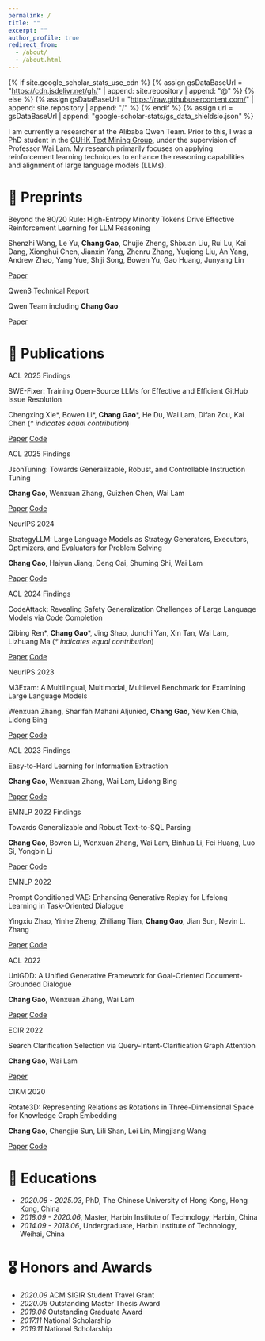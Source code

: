 ```yaml
---
permalink: /
title: ""
excerpt: ""
author_profile: true
redirect_from: 
  - /about/
  - /about.html
---
```


{% if site.google_scholar_stats_use_cdn %}
{% assign gsDataBaseUrl = "https://cdn.jsdelivr.net/gh/" | append: site.repository | append: "@" %}
{% else %}
{% assign gsDataBaseUrl = "https://raw.githubusercontent.com/" | append: site.repository | append: "/" %}
{% endif %}
{% assign url = gsDataBaseUrl | append: "google-scholar-stats/gs_data_shieldsio.json" %}

<span class='anchor' id='about-me'></span>

I am currently a researcher at the Alibaba Qwen Team. Prior to this, I was a PhD student in the [CUHK Text Mining Group](https://www1.se.cuhk.edu.hk/~textmine/), under the supervision of Professor Wai Lam. My research primarily focuses on applying reinforcement learning techniques to enhance the reasoning capabilities and alignment of large language models (LLMs). 


<!-- # 🔥 News
- *2022.02*: &nbsp;🎉🎉 Lorem ipsum dolor sit amet, consectetur adipiscing elit. Vivamus ornare aliquet ipsum, ac tempus justo dapibus sit amet. 
- *2022.02*: &nbsp;🎉🎉 Lorem ipsum dolor sit amet, consectetur adipiscing elit. Vivamus ornare aliquet ipsum, ac tempus justo dapibus sit amet.  -->

# 📝 Preprints 
<div class='paper-box'>
<div class='paper-box-text' markdown="1">

Beyond the 80/20 Rule: High-Entropy Minority Tokens Drive Effective Reinforcement Learning for LLM Reasoning

Shenzhi Wang, Le Yu, **Chang Gao**, Chujie Zheng, Shixuan Liu, Rui Lu, Kai Dang, Xionghui Chen, Jianxin Yang, Zhenru Zhang, Yuqiong Liu, An Yang, Andrew Zhao, Yang Yue, Shiji Song, Bowen Yu, Gao Huang, Junyang Lin

[Paper](https://arxiv.org/abs/2506.01939)
</div>
</div>

<div class='paper-box'>
<div class='paper-box-text' markdown="1">

Qwen3 Technical Report

Qwen Team including **Chang Gao**

[Paper](https://arxiv.org/abs/2505.09388)
</div>
</div>


# 📝 Publications
<div class='paper-box'>
<div class="badge">ACL 2025 Findings</div>
<div class='paper-box-text' markdown="1">

SWE-Fixer: Training Open-Source LLMs for Effective and Efficient GitHub Issue Resolution

Chengxing Xie\*, Bowen Li\*, **Chang Gao**\*, He Du, Wai Lam, Difan Zou, Kai Chen 
(*\* indicates equal contribution*)

[Paper](https://arxiv.org/abs/2501.05040) [Code](https://github.com/InternLM/SWE-Fixer)
</div>
</div>

<div class='paper-box'><div class="badge">ACL 2025 Findings</div>
<div class='paper-box-text' markdown="1">

JsonTuning: Towards Generalizable, Robust, and Controllable Instruction Tuning

**Chang Gao**, Wenxuan Zhang, Guizhen Chen, Wai Lam

[Paper](https://arxiv.org/abs/2310.02953) [Code](https://github.com/gao-xiao-bai/JsonTuning)
</div>
</div>

<div class='paper-box'>
<div class="badge">NeurIPS 2024</div>
<div class='paper-box-text' markdown="1">

StrategyLLM: Large Language Models as Strategy Generators, Executors, Optimizers, and Evaluators for Problem Solving

**Chang Gao**, Haiyun Jiang, Deng Cai, Shuming Shi, Wai Lam

[Paper](https://arxiv.org/abs/2311.08803) [Code](https://github.com/gao-xiao-bai/StrategyLLM)
</div>
</div>

<div class='paper-box'>
<div class="badge">ACL 2024 Findings</div>
<div class='paper-box-text' markdown="1">

CodeAttack: Revealing Safety Generalization Challenges of Large Language Models via Code Completion

Qibing Ren\*, **Chang Gao**\*, Jing Shao, Junchi Yan, Xin Tan, Wai Lam, Lizhuang Ma (*\* indicates equal contribution*)

[Paper](https://arxiv.org/abs/2403.07865) [Code](https://github.com/renqibing/CodeAttack)
</div>
</div>

<div class='paper-box'>
<div class="badge">NeurIPS 2023</div>
<div class='paper-box-text' markdown="1">

M3Exam: A Multilingual, Multimodal, Multilevel Benchmark for Examining Large Language Models

Wenxuan Zhang, Sharifah Mahani Aljunied, **Chang Gao**, Yew Ken Chia, Lidong Bing

[Paper](https://arxiv.org/abs/2306.05179) [Code](https://github.com/DAMO-NLP-SG/M3Exam)
</div>
</div>


<div class='paper-box'>
<div class="badge">ACL 2023 Findings</div>
<div class='paper-box-text' markdown="1">

Easy-to-Hard Learning for Information Extraction

**Chang Gao**, Wenxuan Zhang, Wai Lam, Lidong Bing

[Paper](https://arxiv.org/abs/2305.09193) [Code](https://github.com/DAMO-NLP-SG/IE-E2H)
</div>
</div>

<div class='paper-box'><div class="badge">EMNLP 2022 Findings</div>
<div class='paper-box-text' markdown="1">

Towards Generalizable and Robust Text-to-SQL Parsing

**Chang Gao**, Bowen Li, Wenxuan Zhang, Wai Lam, Binhua Li, Fei Huang, Luo Si, Yongbin Li

[Paper](https://aclanthology.org/2022.findings-emnlp.155/) [Code](https://github.com/AlibabaResearch/DAMO-ConvAI/tree/main/tkk)
</div>
</div>

<div class='paper-box'><div class="badge">EMNLP 2022</div>
<div class='paper-box-text' markdown="1">

Prompt Conditioned VAE: Enhancing Generative Replay for Lifelong Learning in Task-Oriented Dialogue

Yingxiu Zhao, Yinhe Zheng, Zhiliang Tian, **Chang Gao**, Jian Sun, Nevin L. Zhang

[Paper](https://aclanthology.org/2022.emnlp-main.766/) [Code](https://github.com/AlibabaResearch/DAMO-ConvAI/tree/main/pcll)
</div>
</div>

<div class='paper-box'><div class="badge">ACL 2022</div>
<div class='paper-box-text' markdown="1">

UniGDD: A Unified Generative Framework for Goal-Oriented Document-Grounded Dialogue

**Chang Gao**, Wenxuan Zhang, Wai Lam

[Paper](https://aclanthology.org/2022.acl-short.66/) [Code](https://github.com/gao-xiao-bai/UniGDD)
</div>
</div>

<div class='paper-box'><div class="badge">ECIR 2022</div>
<div class='paper-box-text' markdown="1">

Search Clarification Selection via Query-Intent-Clarification Graph Attention

**Chang Gao**, Wai Lam

[Paper](https://www.researchgate.net/publication/364165129_Search_Clarification_Selection_via_Query-Intent-Clarification_Graph_Attention)
</div>
</div>

<div class='paper-box'><div class="badge">CIKM 2020</div>
<div class='paper-box-text' markdown="1">

Rotate3D: Representing Relations as Rotations in Three-Dimensional Space for Knowledge Graph Embedding

**Chang Gao**, Chengjie Sun, Lili Shan, Lei Lin, Mingjiang Wang

[Paper](https://dl.acm.org/doi/10.1145/3340531.3411889) [Code](https://github.com/gao-xiao-bai/Rotate3D)
</div>
</div>

<!-- - [Lorem ipsum dolor sit amet, consectetur adipiscing elit. Vivamus ornare aliquet ipsum, ac tempus justo dapibus sit amet](https://github.com), A, B, C, **CVPR 2020** -->

# 📖 Educations
- *2020.08 - 2025.03*, PhD, The Chinese University of Hong Kong, Hong Kong, China
- *2018.09 - 2020.06*, Master, Harbin Institute of Technology, Harbin, China
- *2014.09 - 2018.06*, Undergraduate, Harbin Institute of Technology, Weihai, China

# 🎖 Honors and Awards
- *2020.09* ACM SIGIR Student Travel Grant 
- *2020.06* Outstanding Master Thesis Award
- *2018.06* Outstanding Graduate Award
- *2017.11* National Scholarship
- *2016.11* National Scholarship

<!-- # 💻 Experience
- *2019.05 - 2020.02*,  -->


<!-- # 💬 Invited Talks
- *2021.06*, Lorem ipsum dolor sit amet, consectetur adipiscing elit. Vivamus ornare aliquet ipsum, ac tempus justo dapibus sit amet. 
- *2021.03*, Lorem ipsum dolor sit amet, consectetur adipiscing elit. Vivamus ornare aliquet ipsum, ac tempus justo dapibus sit amet.  \| [\[video\]](https://github.com/)
 -->
<!-- # 💻 Internships
- *2019.05 - 2020.02*, [Lorem](https://github.com/), China. -->